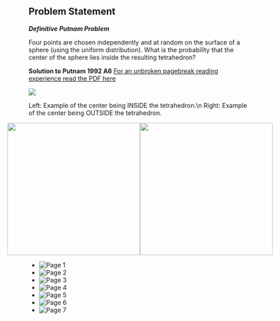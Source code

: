 ## Problem Statement
**_Definitive Putnam Problem_**

Four points are chosen independently and at random on the surface of a sphere (using the uniform distribution). What is the probability that the center of the sphere lies inside the resulting tetrahedron?


**Solution to Putnam 1992 A6**
[For an unbroken pagebreak reading experience read the PDF here](https://github.com/DimitriChrysafis/Putnam1992A6/blob/main/ExplanationPaper.pdf)

![](input.gif)

Left: Example of the center being INSIDE the tetrahedron.\n
Right: Example of the center being OUTSIDE the tetrahedron.
<div style="display: flex; justify-content: center;">
    <img src="inside.gif" width="300">
    <img src="outside.gif" width="300">
</div>

- ![Page 1](https://github.com/DimitriChrysafis/Putnam1992A6/blob/main/LaTeX/PaperToPng/page_0000.png)
- ![Page 2](https://github.com/DimitriChrysafis/Putnam1992A6/blob/main/LaTeX/PaperToPng/page_0001.png)
- ![Page 3](https://github.com/DimitriChrysafis/Putnam1992A6/blob/main/LaTeX/PaperToPng/page_0002.png)
- ![Page 4](https://github.com/DimitriChrysafis/Putnam1992A6/blob/main/LaTeX/PaperToPng/page_0003.png)
- ![Page 5](https://github.com/DimitriChrysafis/Putnam1992A6/blob/main/LaTeX/PaperToPng/page_0004.png)
- ![Page 6](https://github.com/DimitriChrysafis/Putnam1992A6/blob/main/LaTeX/PaperToPng/page_0005.png)
- ![Page 7](https://github.com/DimitriChrysafis/Putnam1992A6/blob/main/LaTeX/PaperToPng/page_0006.png)

